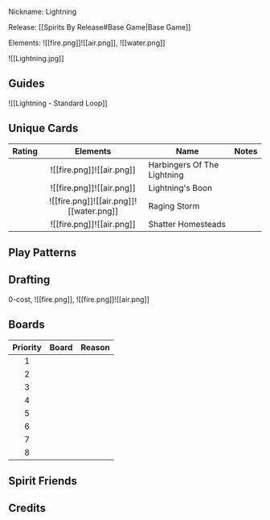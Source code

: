 Nickname: Lightning

Release: [[Spirits By Release#Base Game|Base Game]]

Elements: ![[fire.png]]![[air.png]], ![[water.png]]

![[Lightning.jpg]]
## Guides

![[Lightning - Standard Loop]]

## Unique Cards

| Rating |                Elements                 | Name                        | Notes |
| :----: | :-------------------------------------: | --------------------------- | ----- |
|        |        ![[fire.png]]![[air.png]]        | Harbingers Of The Lightning |       |
|        |        ![[fire.png]]![[air.png]]        | Lightning's Boon            |       |
|        | ![[fire.png]]![[air.png]]![[water.png]] | Raging Storm                |       |
|        |        ![[fire.png]]![[air.png]]        | Shatter Homesteads          |       |

## Play Patterns


## Drafting

0-cost, ![[fire.png]], ![[fire.png]]![[air.png]]

## Boards


| Priority | Board | Reason |
| :------: | :---: | :----- |
|    1     |       |        |
|    2     |       |        |
|    3     |       |        |
|    4     |       |        |
|    5     |       |        |
|    6     |       |        |
|    7     |       |        |
|    8     |       |        |


## Spirit Friends




Credits
- 